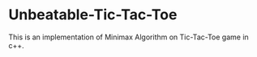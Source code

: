 # Unbeatable-Tic-Tac-Toe

This is an implementation of Minimax Algorithm on Tic-Tac-Toe game in c++.
